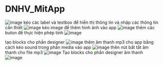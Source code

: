 # DNHV_MitApp
![image](https://github.com/user-attachments/assets/6469b138-e756-4ec5-beab-7e3a4e89d715)
kéo các label và textbox để hiển thị thông tin và nhập các thông tin cần thiết
![image](https://github.com/user-attachments/assets/66af4e8a-eafb-4099-b2ec-b5fafc326c36)
kéo image để thêm hình ảnh vào app
![image](https://github.com/user-attachments/assets/a28d1f8c-89c1-416a-8883-30c075c8dbe3)
thêm các buton để thực hiện phép tính
![image](https://github.com/user-attachments/assets/a77625e5-272a-4bc7-916c-bac3e513dbbd)


tạo blocks cho phần designer 
![image](https://github.com/user-attachments/assets/b1dff818-65f9-45f6-af10-8b51b6898683)
thêm âm thanh mp3 cho app bằng cách kéo sound trong phần media vào app
![image](https://github.com/user-attachments/assets/fc11a97d-1be5-444f-bde8-42714b840afe)
thên nút bất tắt âm thanh cho file mp3
![image](https://github.com/user-attachments/assets/71f6816b-9f3a-4c79-9029-d68561434f5a)
Tạo blocks cho phần designer âm thanh
![image](https://github.com/user-attachments/assets/89f542d3-828e-476c-83a7-9f077b390418)




